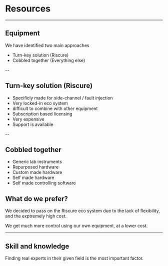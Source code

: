 # Resources

---
## Equipment
We have identified two main approaches

- Turn-key solution (Riscure)
- Cobbled together (Everything else)

--
## Turn-key solution (Riscure)
- Specificly made for side-channel / fault injection
- Very locked-in eco system
- difficult to combine with other equipment
- Subscription based licensing
- Very expensive
- Support is available

--
## Cobbled together
- Generic lab instruments
- Repurposed hardware
- Custom made hardware
- Self made hardware
- Self made controlling software

## What do we prefer?
We decided to pass on the Riscure eco system due to the lack of flexibility, and the exptremely high cost.

We get much more control using our own equipment, at a lower cost.

---
## Skill and knowledge
Finding real experts in their given field is the most important factor.

